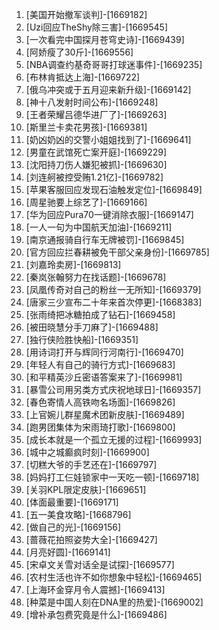 
1. [美国开始撤军谈判]-[1669182]
1. [Uzi回应TheShy除三害]-[1669545]
1. [一次看完中国探月苍穹史诗]-[1669439]
1. [阿娇瘦了30斤]-[1669556]
1. [NBA调查约基奇哥哥打球迷事件]-[1669235]
1. [布林肯抵达上海]-[1669722]
1. [俄乌冲突或于五月迎来新升级]-[1669142]
1. [神十八发射时间公布]-[1669248]
1. [王者荣耀吕德华进厂了]-[1669263]
1. [斯里兰卡卖花男孩]-[1669381]
1. [奶凶奶凶的交警小姐姐找到了]-[1669641]
1. [男童在武馆死亡案开庭]-[1669229]
1. [沈阳持刀伤人嫌犯被抓]-[1669630]
1. [刘连舸被控受贿1.21亿]-[1669782]
1. [苹果客服回应发现石油触发定位]-[1669849]
1. [周星驰要上综艺了]-[1669166]
1. [华为回应Pura70一键消除衣服]-[1669147]
1. [一人一句为中国航天加油]-[1669211]
1. [南京通报骑自行车无牌被罚]-[1669845]
1. [官方回应拦春耕被免干部父亲身份]-[1669785]
1. [刘嘉玲卖房]-[1669813]
1. [秦岚张翰努力在找话题]-[1669678]
1. [凤凰传奇对自己的粉丝一无所知]-[1669379]
1. [唐家三少宣布二十年来首次停更]-[1668383]
1. [张雨绮把冰糖拍成了钻石]-[1669458]
1. [被田晓慧分手刀麻了]-[1669488]
1. [独行侠险胜快船]-[1669351]
1. [用诗词打开与辉同行河南行]-[1669470]
1. [年轻人有自己的骑行方式]-[1669683]
1. [和平精英沙丘密语答案来了]-[1669981]
1. [暴雪公司用另类方式庆祝地球日]-[1669357]
1. [春色寄情人高铁吻名场面]-[1669826]
1. [上官婉儿群星魔术团新皮肤]-[1669489]
1. [跑男团集体为宋雨琦打歌]-[1669800]
1. [成长本就是一个孤立无援的过程]-[1669993]
1. [城中之城癫疯时刻]-[1669900]
1. [切糕大爷的手艺还在]-[1669797]
1. [妈妈打工仨娃锁家中一天吃一顿]-[1669718]
1. [关羽KPL限定皮肤]-[1669651]
1. [体面最重要]-[1669171]
1. [五一美食攻略]-[1668796]
1. [做自己的光]-[1669156]
1. [蔷薇花拍照姿势大全]-[1669427]
1. [月亮好圆]-[1669141]
1. [宋卓文关雪对话全是试探]-[1669577]
1. [农村生活也许不如你想象中轻松]-[1669465]
1. [上海环金穿月令人震撼]-[1669413]
1. [种菜是中国人刻在DNA里的热爱]-[1669002]
1. [增补承包费究竟是什么]-[1669486]